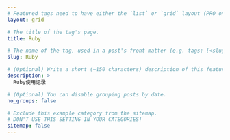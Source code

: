 ```yaml
---
# Featured tags need to have either the `list` or `grid` layout (PRO only).
layout: grid

# The title of the tag's page.
title: Ruby

# The name of the tag, used in a post's front matter (e.g. tags: [<slug>]).
slug: Ruby

# (Optional) Write a short (~150 characters) description of this featured tag.
description: >
  Ruby使用记录

# (Optional) You can disable grouping posts by date.
no_groups: false

# Exclude this example category from the sitemap.
# DON'T USE THIS SETTING IN YOUR CATEGORIES!
sitemap: false
---
```

